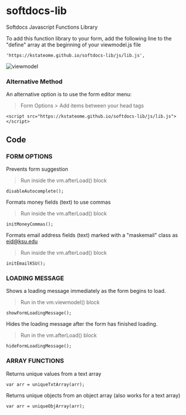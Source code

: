# softdocs-lib
Softdocs Javascript Functions Library

To add this function library to your form, add the following line to the "define" array at the beginning of your viewmodel.js file

```
'https://kstateome.github.io/softdocs-lib/js/lib.js',
```

![viewmodel](https://kstateome.github.io/softdocs-lib/img/viewmodel.png)

### Alternative Method

An alternative option is to use the form editor menu:

> Form Options > Add items between your head tags
```
<script src="https://kstateome.github.io/softdocs-lib/js/lib.js"></script>
```

## Code

### FORM OPTIONS

Prevents form suggestion
> Run inside the vm.afterLoad() block
```
disableAutocomplete();
```

Formats money fields (text) to use commas
> Run inside the vm.afterLoad() block
```
initMoneyCommas();
```

Formats email address fields (text) marked with a "maskemail" class as eid@ksu.edu
> Run inside the vm.afterLoad() block
```
initEmailKSU();
```

### LOADING MESSAGE

Shows a loading message immediately as the form begins to load.
> Run in the vm.viewmodel() block
```
showFormLoadingMessage();
```

Hides the loading message after the form has finished loading.
> Run in the vm.afterLoad() block
```
hideFormLoadingMessage();
```

### ARRAY FUNCTIONS

Returns unique values from a text array
```
var arr = uniqueTxtArray(arr);
```

Returns unique objects from an object array (also works for a text array)
```
var arr = uniqueObjArray(arr);
```
